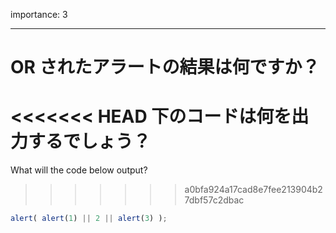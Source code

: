 importance: 3

---

# OR されたアラートの結果は何ですか？

<<<<<<< HEAD
下のコードは何を出力するでしょう？
=======
What will the code below output?
>>>>>>> a0bfa924a17cad8e7fee213904b27dbf57c2dbac

```js
alert( alert(1) || 2 || alert(3) );
```
